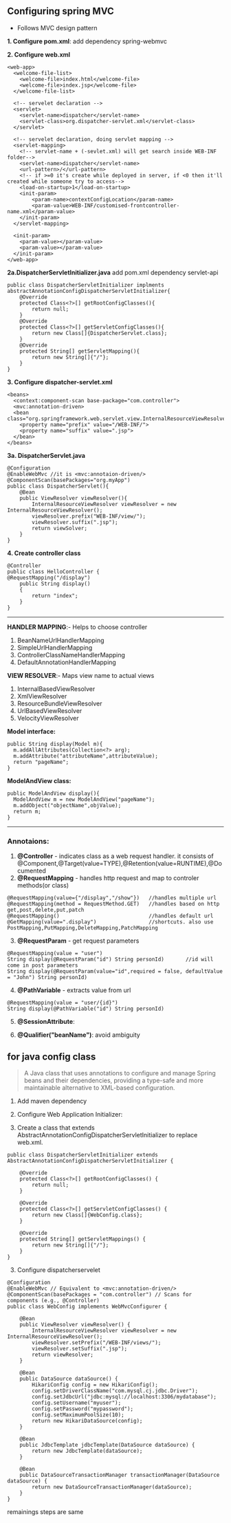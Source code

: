 ## Configuring spring MVC  
- Follows MVC design pattern  

**1. Configure pom.xml**: add dependency spring-webmvc  

**2. Configure web.xml**

```
<web-app>
  <welcome-file-list>
    <welcome-file>index.html</welcome-file>
    <welcome-file>index.jsp</welcome-file>
  </welcome-file-list>	
  
  <!-- servelet declaration -->
  <servlet>
    <servlet-name>dispatcher</servlet-name>
    <servlet-class>org.dispatcher-servlet.xml</servlet-class>
  </servlet>
  
  <!-- servelet declaration, doing servlet mapping -->
  <servlet-mapping>
    <!-- servlet-name + (-sevlet.xml) will get search inside WEB-INF folder-->	
    <servlet-name>dispatcher</servlet-name>
    <url-pattern>/</url-pattern>
    <!-- if >=0 it's create while deployed in server, if <0 then it'll created while someone try to access-->
    <load-on-startup>1</load-on-startup>
    <init-param>
    	<param-name>contextConfigLocation</param-name>
    	<param-value>WEB-INF/customised-frontcontroller-name.xml</param-value>
    </init-param>	
  </servlet-mapping>
  
  <init-param>
    <param-value></param-value>
    <param-value></param-value>
  </init-param>
</web-app>
```

**2a.DispatcherServletInitializer.java** add pom.xml dependency servlet-api

```
public class DispatcherServletInitializer implments abstractAnnotationConfigDispatcherServletInitializer{
	@Override
	protected Class<?>[] getRootConfigClasses(){
		return null;
	}
	@Override
	protected Class<?>[] getServletConfigClasses(){
		return new Class[]{DispatcherServlet.class};
	}
	@Override
	protected String[] getServletMapping(){
		return new String[]{"/"};
	}
}
```

**3. Configure dispatcher-servlet.xml**

```
<beans>
  <context:component-scan base-package="com.controller">
  <mvc:annotation-driven>
  <bean class="org.springframework.web.servlet.view.InternalResourceViewResolver">
    <property name="prefix" value="/WEB-INF/">
    <property name="suffix" value=".jsp">
  </bean>
</beans>
```

**3a. DispatcherServlet.java**

```
@Configuration
@EnableWebMvc //it is <mvc:annotaion-driven/>
@ComponentScan(basePackages="org.myApp")
public class DispatcherServlet(){
	@Bean
	public ViewResolver viewResolver(){
		InternalResourceViewResolver viewResolver = new InternalResourceViewResolver();
		viewResolver.prefix("WEB-INF/view/");
		viewResolver.suffix(".jsp");
		return viewSolver;
	}
}
```

**4. Create controller class**

```
@Controller  
public class HelloController {  
@RequestMapping("/display")  
    public String display()  
    {  
        return "index";  
    }     
}  
```

---

**HANDLER MAPPING**:- Helps to choose controller
1. BeanNameUrlHandlerMapping
2. SimpleUrlHandlerMapping
3. ControllerClassNameHandlerMapping
4. DefaultAnnotationHandlerMapping 
	
**VIEW RESOLVER**:- Maps view name to actual views
1. InternalBasedViewResolver
2. XmlViewResolver
3. ResourceBundleViewResolver
4. UrlBasedViewResolver
5. VelocityViewResolver
      
**Model interface:**

```
public String display(Model m){
  m.addAllAttributes(Collection<?> arg);
  m.addAttribute("attributeName",attributeValue);
  return "pageName";
}

```

**ModelAndView class:**

```
public ModelAndView display(){
  ModelAndView m = new ModelAndView("pageName");
  m.addObject("objectName",objValue);
  return m;
}
```

---

### Annotaions:  
1. **@Controller** - 	indicates class as a web request handler.
			it consists of @Component,@Target(value=TYPE),@Retention(value=RUNTIME),@Documented	
2. **@RequestMapping** - handles http request and map to controler methods(or class) 

```
@RequestMapping(value={"/display","/show"})   //handles multiple url
@RequestMapping(method = RequestMethod.GET)   //handles based on http get,post,delete,put,patch
@RequestMapping()                             //handles default url
@GetMapping(value=".display")                 //shortcuts. also use PostMapping,PutMapping,DeleteMapping,PatchMapping
```

3. **@RequestParam** - get request parameters

```
@RequestMapping(value = "user") 
String display(@RequestParam("id") String personId)       //id will come in post parameters
String display(@RequestParam(value="id",required = false, defaultValue = "John") String personId)
```

4. **@PathVariable** - extracts value from url

```
@RequestMapping(value = "user/{id}") 
String display(@PathVariable("id") String personId)      
```

5. **@SessionAttribute**:

6. **@Qualifier("beanName")**: avoid ambiguity




## for java config class

> A Java class that uses annotations to configure and manage Spring beans and their dependencies, providing a type-safe and more maintainable alternative to XML-based configuration.



1. Add maven dependency

2. Configure Web Application Initializer:
3. Create a class that extends AbstractAnnotationConfigDispatcherServletInitializer to replace web.xml.
```
public class DispatcherServletInitializer extends AbstractAnnotationConfigDispatcherServletInitializer {

    @Override
    protected Class<?>[] getRootConfigClasses() {
        return null;
    }

    @Override
    protected Class<?>[] getServletConfigClasses() {
        return new Class[]{WebConfig.class};
    }

    @Override
    protected String[] getServletMappings() {
        return new String[]{"/"};
    }
}

```
3. Configure dispatcherservelet
```
@Configuration
@EnableWebMvc // Equivalent to <mvc:annotation-driven/>
@ComponentScan(basePackages = "com.controller") // Scans for components (e.g., @Controller)
public class WebConfig implements WebMvcConfigurer {

    @Bean
    public ViewResolver viewResolver() {
        InternalResourceViewResolver viewResolver = new InternalResourceViewResolver();
        viewResolver.setPrefix("/WEB-INF/views/");
        viewResolver.setSuffix(".jsp");
        return viewResolver;
    }

    @Bean
    public DataSource dataSource() {
        HikariConfig config = new HikariConfig();
        config.setDriverClassName("com.mysql.cj.jdbc.Driver");
        config.setJdbcUrl("jdbc:mysql://localhost:3306/mydatabase");
        config.setUsername("myuser");
        config.setPassword("mypassword");
        config.setMaximumPoolSize(10);
        return new HikariDataSource(config);
    }

    @Bean
    public JdbcTemplate jdbcTemplate(DataSource dataSource) {
        return new JdbcTemplate(dataSource);
    }

    @Bean
    public DataSourceTransactionManager transactionManager(DataSource dataSource) {
        return new DataSourceTransactionManager(dataSource);
    }
}
```
remainings steps are same 